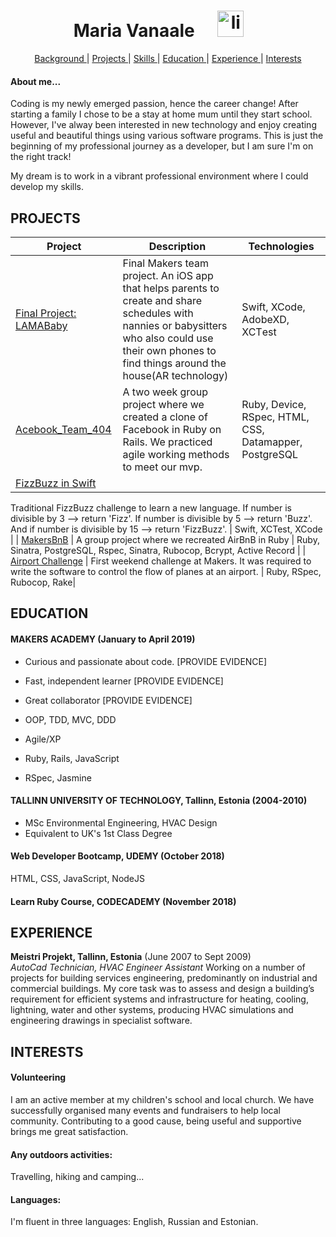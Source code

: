 <h1 align="center">Maria Vanaale <a href="https://www.linkedin.com/in/maria-vanaale-b0038447/">
<img src="https://www.iconfinder.com/data/icons/free-social-icons/67/linkedin_circle_color-512.png" alt="linkedin" hspace="30" height="42" width="42">
 </h1> 
 <div align="center">
    
[Background ](#background) | 
[Projects ](#projects) | 
[Skills ](#skills) | 
[Education ](#education) | 
[Experience ](#experience) | 
[Interests ](#interests)

</div>


#### About me...
Coding is my newly emerged passion, hence the career change! After starting a family I chose to be a stay at home mum until they start school. However, I've alway been interested in new technology and enjoy creating useful and beautiful things using various software programs. This is just the beginning of my professional journey as a developer, but I am sure I'm on the right track!

My dream is to work in a vibrant professional environment where I could develop my skills.

## PROJECTS

| Project | Description | Technologies |
| --- | --- | --- |
| [Final Project: LAMABaby](https://github.com/mmar8/LAMAbaby_Final_Project) | Final Makers team project. An iOS app that helps parents to create and share schedules with nannies or babysitters who also could use their own phones to find things around the house(AR technology) | Swift, XCode, AdobeXD, XCTеst |
| [Acebook_Team_404](https://github.com/mmar8/Acebook-Team_404) | A two week group project where we created a clone of Facebook in Ruby on Rails. We practiced agile working methods to meet our mvp. | Ruby, Device, RSpec, HTML, CSS, Datamapper, PostgreSQL |
| [FizzBuzz in Swift](https://github.com/mmar8/FizzBuzzSwift) | 
Traditional FizzBuzz challenge to learn a new language. If number is divisible by 3 --> return 'Fizz'. If number is divisible by 5 --> return 'Buzz'.
And if number is divisible by 15 --> return 'FizzBuzz'. | Swift, XCTest, XCode |
| [MakersBnB](https://github.com/mmar8/MakersBnB_Need_Sleep_Team) | A group project where we recreated AirBnB in Ruby | Ruby, Sinatra, PostgreSQL, Rspec, Sinatra, Rubocop, Bcrypt, Active Record |
| [Airport Challenge](https://github.com/mmar8/airport_challenge) | First weekend challenge at Makers. It was required to write the software to control the flow of planes at an airport. | Ruby, RSpec, Rubocop, Rake|

## EDUCATION

#### MAKERS ACADEMY (January to April 2019)

- Curious and passionate about code. [PROVIDE EVIDENCE]
- Fast, independent learner [PROVIDE EVIDENCE]
- Great collaborator [PROVIDE EVIDENCE]

- OOP, TDD, MVC, DDD
- Agile/XP
- Ruby, Rails, JavaScript
- RSpec, Jasmine

#### TALLINN UNIVERSITY OF TECHNOLOGY, Tallinn, Estonia (2004-2010)

- MSc Environmental Engineering, HVAC Design
- Equivalent to UK's 1st Class Degree

#### Web Developer Bootcamp, UDEMY (October 2018)
HTML, CSS, JavaScript, NodeJS

#### Learn Ruby Course, CODECADEMY (November 2018)

## EXPERIENCE

**Meistri Projekt, Tallinn, Estonia** (June 2007 to Sept 2009)    
*AutoCad Technician, HVAC Engineer Assistant*
 Working on a number of projects for building services engineering, predominantly on industrial and commercial buildings. My core task was to assess and design a building’s requirement for efficient systems and infrastructure for heating, cooling, lightning, water and other systems, producing HVAC simulations and engineering drawings in specialist software.

## INTERESTS
#### Volunteering   
I am an active member at my children's school and local church. We have successfully organised many events and fundraisers to help local community. Contributing to a good cause, being useful and supportive brings me great satisfaction.

#### Any outdoors activities: 
Travelling, hiking and camping...
#### Languages:
I'm fluent in three languages: English, Russian and Estonian.
